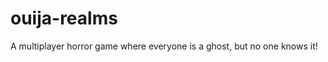 ouija-realms
============

A multiplayer horror game where everyone is a ghost, but no one knows it!